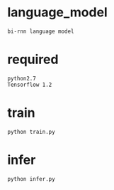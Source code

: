 # language_model
	bi-rnn language model


# required
	python2.7
	Tensorflow 1.2


# train
	python train.py


# infer
	python infer.py
